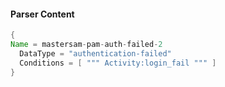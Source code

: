 #### Parser Content
```Java
{
Name = mastersam-pam-auth-failed-2
  DataType = "authentication-failed"
  Conditions = [ """ Activity:login_fail """ ]
}
```